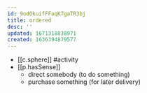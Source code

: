 ```yaml
---
id: 9odOkuifFFaqK7gaTR3bj
title: ordered
desc: ''
updated: 1671318838971
created: 1636394879577
---
```





- [[c.sphere]] #activity
- [[p.hasSense]]
  - direct somebody (to do something)
  - purchase something (for later delivery)
